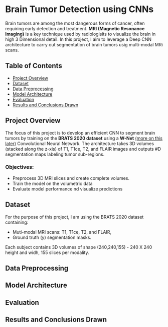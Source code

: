 
# Brain Tumor Detection using CNNs

Brain tumors are among the most dangerous forms of cancer, often requiring early detection and treatment. **MRI (Magnetic Resonance Imaging)** is a key technique used by radiologisits to visualize the brain in high 3 Dimensional detail.
In this project, I aim to leverage a Deep CNN architecture to carry out segmentation of brain tumors usig multi-modal MRi scans.

## Table of Contents

- [Project Overview](#project-overview)
- [Dataset](#dataset)
- [Data Preprocessing](#data-preprocessing)
- [Model Architecture](#model-architecture)
- [Evaluation](#evaluation)
- [Results and Conclusions Drawn](#results-and-conclusions-drawn)

## Project Overview

The focus of this project is to develop an efficient CNN to segment brain tumors by training on the **BRATS 2020 dataset** using a **W-Net** [(more on this later)](#model-architecture) Convolutional Neural Network. The architecture takes 3D volumes (stacked along the z-xis) of T1, T1ce, T2, and FLAIR images and outputs #D segmentation maps labeling tumor sub-regions.

### Objectives: 

- Preprocess 3D MRI slices and create complete volumes.
- Train the model on the volumetric data
- Evaluate model performance nd visualize predictions

## Dataset

For the purpose of this project, I am using the BRATS 2020 dataset containing:
- Muti-modal MRI scans: T1, T1ce, T2, and FLAIR,
- Ground truth (y) segmentation masks.

Each subject contains 3D volumes of shape (240,240,155) - 240 X 240 height and widh, 155 slices per modality.

## Data Preprocessing

## Model Architecture

## Evaluation

## Results and Conclusions Drawn




